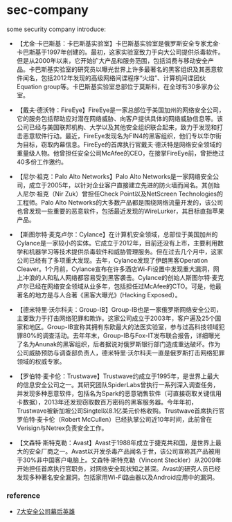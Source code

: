 # sec-company

some security company introduce:

+ 【尤金·卡巴斯基：卡巴斯基实验室】卡巴斯基实验室是俄罗斯安全专家尤金·卡巴斯基于1997年创建的。最初，这家实验室致力于向大公司提供杀毒软件。但是从2000年以来，它开始扩大产品和服务范围，包括消费与移动安全产品。卡巴斯基实验室的研究员以曝光世界上许多最著名的黑客组织及其恶意软件闻名，包括2012年发现的高级网络间谍程序“火焰”、计算机间谍团伙Equation group等。卡巴斯基实验室总部位于莫斯科，在全球有30多家办公室。

+ 【戴夫·德沃特：FireEye】FireEye是一家总部位于美国加州的网络安全公司，它的服务包括帮助应对潜在网络威胁、向客户提供具体的网络威胁信息等。该公司已经与美国联邦机构、大学以及其他安全组织联合起来，致力于发现和打击恶意软件行动。最近，FireEye发现名为FIN4的黑客组织，他们专以华尔街为目标，窃取内幕信息。FireEye的首席执行官戴夫·德沃特是网络安全领域的重量级人物。他曾担任安全公司McAfee的CEO，在接掌FireEye前，曾拒绝过40多份工作邀约。

+ 【尼尔·祖克：Palo Alto Networks】Palo Alto Networks是一家网络安全公司，成立于2005年，以针对企业客户直接建立先进的防火墙而闻名。其创始人尼尔·祖克（Nir Zuk）曾担任Check Point以及NetScreen Technologies的工程师。Palo Alto Networks的大多数产品都是围绕网络流量开发的，该公司也曾发现一些重要的恶意软件，包括最近发现的WireLurker，其目标直指苹果产品。

+ 【斯图尔特·麦克卢尔：Cylance】在计算机安全领域，总部位于美国加州的Cylance是一家较小的实体。它成立于2012年，目前还没有上市，主要利用数学和机器学习等技术提供杀毒软件和威胁管理服务。但在过去几个月中，这家公司已经有了多项重大发现。去年，Cylance发现了伊朗黑客Operation Cleaver。1个月前，Cylance宣布在许多酒店Wi-Fi设置中发现重大漏洞，网上冲浪的人和私人网络都容易受到黑客袭击。Cylance的创始人斯图尔特·麦克卢尔已经在网络安全领域从业多年，包括担任过McAfee的CTO。可是，他最著名的地方是与人合著《黑客大曝光》(Hacking Exposed）。

+ 【德米特里·沃尔科夫：Group-IB】Group-IB也是一家俄罗斯网络安全公司，主要致力于打击网络犯罪和欺诈。这家公司成立于2003年，客户遍及25个国家和地区。Group-IB宣称其拥有东欧最大的法医实验室，参与过高科技领域犯罪80%的调查活动。去年年末，Group-IB与Fox-IT发布联合报告，详细曝光了名为Anunak的黑客组织，后者据说对俄罗斯银行部门造成重达破坏。作为公司威胁预防与调查部负责人，德米特里·沃尔科夫一直是俄罗斯打击网络犯罪领域的权威专家。

+ 【罗伯特·麦卡伦：Trustwave】Trustwave约成立于1995年，是世界上最大的信息安全公司之一。其研究团队SpiderLabs曾执行一系列深入调查任务，并发现多种恶意软件，包括名为Spark的恶意销售软件（可直接窃取关键信用卡数据），2013年还发现窃取数百万密码的黑客服务器。今年年初，Trustwave被新加坡公司Singtel以8.1亿美元价格收购。Trustwave首席执行官罗伯特·麦卡伦（Robert McCullen）已经执掌公司近10年时间，此前曾在Verisign与Netrex负责安全工作。

+ 【文森特·斯特克勒：Avast】Avast于1988年成立于捷克共和国，是世界上最大的安全厂商之一。Avast以开发杀毒产品闻名于世，该公司宣称其产品被用于30%非中国客户电脑上。文森特·斯特克勒（Vincent Steckler）从2009年开始担任首席执行官职务，对网络安全现状知之甚深。Avast的研究人员已经发现多种著名安全漏洞，包括家用Wi-Fi路由器以及Android应用中的漏洞。


### reference

+ [7大安全公司幕后英雄](http://view.inews.qq.com/a/TEC2015060200732702)
